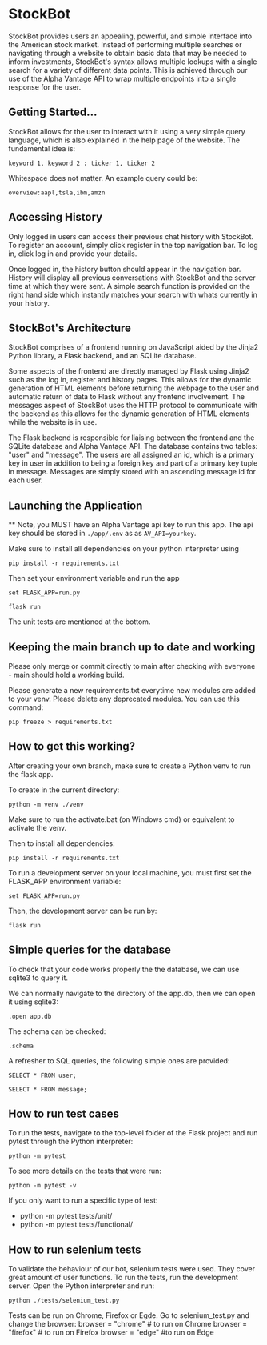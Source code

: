# StockBot

StockBot provides users an appealing, powerful, and simple interface into the American stock market. Instead of performing multiple searches or navigating through a website to obtain basic data that may be needed to inform investments, StockBot's syntax allows multiple lookups with a single search for a variety of different data points. This is achieved through our use of the Alpha Vantage API to wrap multiple endpoints into a single response for the user.

## Getting Started...
StockBot allows for the user to interact with it using a very simple query language, which is also explained in the help page of the website. The fundamental idea is:
```
keyword 1, keyword 2 : ticker 1, ticker 2
```
Whitespace does not matter. An example query could be:
```
overview:aapl,tsla,ibm,amzn
```

## Accessing History
Only logged in users can access their previous chat history with StockBot. To register an account, simply click register in the top navigation bar. To log in, click log in and provide your details. 

Once logged in, the history button should appear in the navigation bar. History will display all previous conversations with StockBot and the server time at which they were sent. A simple search function is provided on the right hand side which instantly matches your search with whats currently in your history.

## StockBot's Architecture
StockBot comprises of a frontend running on JavaScript aided by the Jinja2 Python library, a Flask backend, and an SQLite database. 

Some aspects of the frontend are directly managed by Flask using Jinja2 such as the log in, register and history pages. This allows for the dynamic generation of HTML elements before returning the webpage to the user and automatic return of data to Flask without any frontend involvement. The messages aspect of StockBot uses the HTTP protocol to communicate with the backend as this allows for the dynamic generation of HTML elements while the website is in use. 

The Flask backend is responsible for liaising between the frontend and the SQLite database and Alpha Vantage API. The database contains two tables: "user" and "message". The users are all assigned an id, which is a primary key in user in addition to being a foreign key and part of a primary key tuple in message. Messages are simply stored with an ascending message id for each user.

## Launching the Application
** Note, you MUST have an Alpha Vantage api key to run this app. The api key should be stored in ```./app/.env``` as
as ```AV_API=yourkey```.

Make sure to install all dependencies on your python interpreter using
```
pip install -r requirements.txt
```
Then set your environment variable and run the app
```
set FLASK_APP=run.py
```
```
flask run
```
The unit tests are mentioned at the bottom.

## Keeping the main branch up to date and working
Please only merge or commit directly to main after checking with everyone - main should hold a working build.

Please generate a new requirements.txt everytime new modules are added to your venv. Please delete any deprecated modules. You can use this command:
```
pip freeze > requirements.txt
```

## How to get this working?
After creating your own branch, make sure to create a Python venv to run the flask app.

To create in the current directory:
``` 
python -m venv ./venv
```

Make sure to run the activate.bat (on Windows cmd) or equivalent to activate the venv.

Then to install all dependencies:
```
pip install -r requirements.txt
```

To run a development server on your local machine, you must first set the FLASK_APP environment variable:
```
set FLASK_APP=run.py
```

Then, the development server can be run by:
```
flask run
```

## Simple queries for the database
To check that your code works properly the the database, we can use sqlite3 to query it.

We can normally navigate to the directory of the app.db, then we can open it using sqlite3:
```
.open app.db
```

The schema can be checked:
```
.schema
```

A refresher to SQL queries, the following simple ones are provided:
```
SELECT * FROM user;
```
```
SELECT * FROM message;
```

## How to run test cases
To run the tests, navigate to the top-level folder of the Flask project and run pytest through the Python interpreter:
```
python -m pytest
```

To see more details on the tests that were run:
```
python -m pytest -v
```

If you only want to run a specific type of test:
- python -m pytest tests/unit/
- python -m pytest tests/functional/

## How to run selenium tests
To validate the behaviour of our bot, selenium tests were used. They cover great amount of user functions. To run the tests, run the development server. Open the Python interpreter and run:

```
python ./tests/selenium_test.py
```

Tests can be run on Chrome, Firefox or Egde. Go to selenium_test.py and change the browser:
browser = "chrome" # to run on Chrome
browser = "firefox" # to run on Firefox
browser = "edge" #to run on Edge
